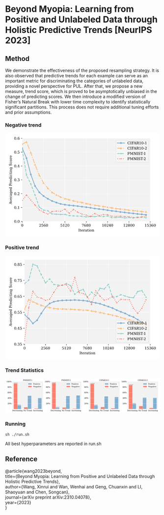 # Beyond Myopia: Learning from Positive and Unlabeled Data through Holistic Predictive Trends [NeurIPS 2023]
## Method
We demonstrate the effectiveness of the proposed resampling strategy. It is also observed that predictive trends for each example can serve as an important metric for discriminating the categories of unlabeled data, providing a novel perspective for PUL. After that, we propose a new measure, trend score, which is proved to be asymptotically unbiased in the change of predicting scores. We then introduce a modified version of Fisher’s Natural Break with lower time complexity to identify statistically significant partitions. This process does not require additional tuning efforts and prior assumptions.
### Negative trend
<p align="center">
  <img src="pics/negative_trend_00.png" width="700">
</p>

### Positive trend
<p align="center">
  <img src="pics/positive_trend_00.png" width="700">
</p>

### Trend Statistics
<p align="center">
  <img src="pics/trend_statistic_00.png" width="1200">
</p>

### Running
```
sh ./run.sh
```
All best hyperparameters are reported in run.sh
## Reference
@article{wang2023beyond,\
  title={Beyond Myopia: Learning from Positive and Unlabeled Data through Holistic Predictive Trends},\
  author={Wang, Xinrui and Wan, Wenhai and Geng, Chuanxin and LI, Shaoyuan and Chen, Songcan},\
  journal={arXiv preprint arXiv:2310.04078},\
  year={2023}\
}
